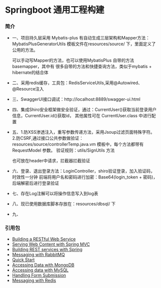 # Springboot 通用工程构建

### 简介

* 一、项目持久层采用 Mybatis-plus 有自动生成三层架构和Mapper方法：MybatisPlusGeneratorUtils
模板文件在resources/source/ 下，里面定义了公用的方法。

    可以手动写Mapper的方法，也可以使用MybatisPlus 自带的方法 basemapper，其中有
    很多自带的方法和快捷查询方法，类似于mybatis + hibernate的结合体

* 二、采用redis缓存，工具包：RedisServiceUtils,采用@Autowired、@Resource注入

* 三、SwaggerUI接口调试：http://localhost:8889/swagger-ui.html

* 四、集成Shiro安全框架做安全验证，通过：CurrentUser()获取当前登录用户信息，CurrentUser.id()获取id，
其他属性可在 CurrentUser.class 中进行配置

* 五、1.防XSS渗透注入，重写参数传递方法，采用Jsoup过滤页面特殊字符。
2.防CSRF,通过接口公共参数做验证：
resources/source/controllerTemp.java.vm  模板中，每个方法都带有 RequestModel 参数。
验证规则：utils/SignUtils 方法

    也可放在header中请求，拦截器拦截验证
       
* 六、登录、退出登录方法：LoginController，shiro验证登录，加入验证码，时效性一分钟
前端将用户名和密码进行加密：Base64(login_token + 密码)，后端解密后进行登录验证

* 七、存在Log注解可以将操作信息写入到log表

* 八、现已使用数据库脚本存放在：resources/dbsql/ 下

* 九、

### 引用包

* [Building a RESTful Web Service](https://spring.io/guides/gs/rest-service/)
* [Serving Web Content with Spring MVC](https://spring.io/guides/gs/serving-web-content/)
* [Building REST services with Spring](https://spring.io/guides/tutorials/bookmarks/)
* [Messaging with RabbitMQ](https://spring.io/guides/gs/messaging-rabbitmq/)
* [Quick Start](https://github.com/mybatis/spring-boot-starter/wiki/Quick-Start)
* [Accessing Data with MongoDB](https://spring.io/guides/gs/accessing-data-mongodb/)
* [Accessing data with MySQL](https://spring.io/guides/gs/accessing-data-mysql/)
* [Handling Form Submission](https://spring.io/guides/gs/handling-form-submission/)
* [Messaging with Redis](https://spring.io/guides/gs/messaging-redis/)

